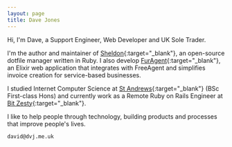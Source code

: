 ```yaml
---
layout: page
title: Dave Jones
---
```


Hi, I'm Dave, a Support Engineer, Web Developer and UK Sole Trader.

I'm the author and maintainer of [Sheldon](https://github.com/dvjones89/sheldon){:target="_blank"}, an open-source dotfile manager written in Ruby. I also develop [FurAgent](https://github.com/dvjones89/furagent){:target="_blank"}, an Elixir web application that integrates with FreeAgent and simplifies invoice creation for service-based businesses.

I studied Internet Computer Science at [St Andrews](http://www.cs.st-andrews.ac.uk){:target="_blank"} (BSc First-class Hons) and currently work as a Remote Ruby on Rails Engineer at [Bit Zesty](https://bitzesty.com){:target="_blank"}.

I like to help people through technology, building products and processes that improve people's lives.

`david@dvj.me.uk`
